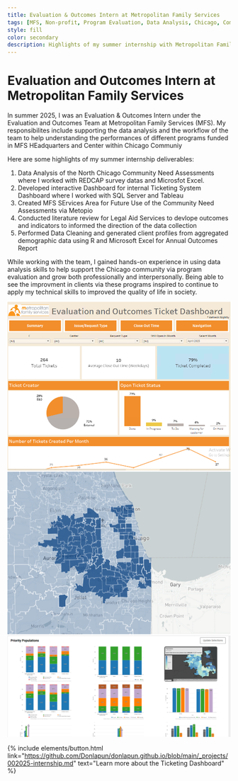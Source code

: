 ```yaml
---
title: Evaluation & Outcomes Intern at Metropolitan Family Services
tags: [MFS, Non-profit, Program Evaluation, Data Analysis, Chicago, Community]
style: fill
color: secondary
description: Highlights of my summer internship with Metropolitan Family Services to support Chicgao Community.
---
```


# Evaluation and Outcomes Intern at Metropolitan Family Services

In summer 2025, I was an Evaluation & Outcomes Intern under the Evaluation and Outcomes Team at Metropolitan Family Services (MFS). My responsibilites include supporting the data analysis and the workflow of the team to help understanding the performances of different programs funded in MFS HEadquarters and Center within Chicago Communiy

Here are some highlights of my summer internship deliverables:

1. Data Analysis of the North Chicago Community Need Assessments where I worked with REDCAP survey datas and Microsfot Excel.
2. Developed interactive Dashboard for internal Ticketing System Dashboard where I worked with SQL Server and Tableau
3. Created MFS SErvices Area for Future Use of the Community Need Assessments via Metopio
4. Conducted literature review for Legal Aid Services to devlope outcomes and indicators to informed the direction of the data collection
5. Performed Data Cleaning and generated client profiles from aggregated demographic data using R and
Microsoft Excel for Annual Outcomes Report

While working with the team, I gained hands-on experience in using data analysis skills to help support the Chicago community via program evaluation and grow both professionally and interpersonally. Being able to see the improvment in clients via these programs inspired to continue to apply my technical skills to improved the quality of life in society.

![Ticketing Dashboard](assets/pngs/E&O_Summary_Dashboard.png)
![Service Area](assets/pngs/metopio_service_area.png)
![Metopio Visuals](assets/pngs/metopio_visuals.png)

{% include elements/button.html link="https://github.com/Donlapun/donlapun.github.io/blob/main/_projects/002025-internship.md" text="Learn more about the Ticketing Dashboard" %}
